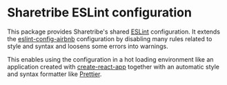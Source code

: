 # Sharetribe ESLint configuration

This package provides Sharetribe's shared [ESLint](http://eslint.org/) configuration. It extends the [eslint-config-airbnb](https://github.com/airbnb/javascript/tree/master/packages/eslint-config-airbnb) configuration by disabling many rules related to style and syntax and loosens some errors into warnings.

This enables using the configuration in a hot loading environment like an application created with [create-react-app](https://github.com/facebookincubator/create-react-app/) together with an automatic style and syntax formatter like [Prettier](https://github.com/jlongster/prettier).
